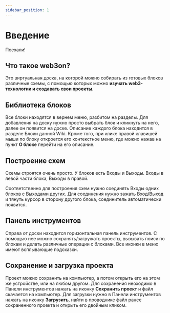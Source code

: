 ```yaml
---
sidebar_position: 1
---
```


# Введение

Поехали!

## Что такое **web3on**?

Это виртуальная доска, на которой можно собирать из готовых блоков различные схемы, с помощью которых можно **изучать web3-технологии и создавать свои проекты**.

## Библиотека блоков

Все блоки находятся в вернем меню, разбитом на разделы. Для добавления на доску нужно просто выбрать блок и кликнуть на него, далее он появится на доске. Описание каждого блока находится в разделе Блоки данной Wiki. Кроме того, при клике правой клавишей мыши по блоку откроется его контекстное меню, где можно нажав на пункт **О блоке** перейти на его описание. 

## Построение схем

Схемы строятся очень просто. У блоков есть Входы и Выходы. Входы в левой части блока, Выходы в правой.

Соответственно для построения схем нужно соединять Входы одних блоков с Выходами других. Для соединения нужно зажать Вход/Выход и тянуть курсор в сторону другого блока, соединитель автоматически появится.

## Панель инструментов

Справа от доски находится горизонтальная панель инструментов. С помощью нее можно сохранять/загружать проекты, вызывать поиск по блокам и делать различные операции с блоками. Все иконки в меню имеют всплывающие подсказки.

## Сохранение и загрузка проекта

Проект можно сохранить на компьютер, а потом открыть его на этом же устройстве, или на любом другом. Для сохранения неоходимо в Панели инструментов нажать на иконку **Сохранить проект** и файл скачается на компьютер. Для загрузки нужно в Панели инструментов нажать на иконку **Загрузить**, найти в проводнике файл ранее сохраненного проекта и открыть его двойным кликом.

